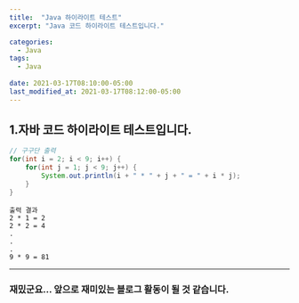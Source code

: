 ```yaml
---
title:  "Java 하이라이트 테스트"
excerpt: "Java 코드 하이라이트 테스트입니다."

categories:
  - Java
tags:
  - Java
 
date: 2021-03-17T08:10:00-05:00
last_modified_at: 2021-03-17T08:12:00-05:00
---
```


## 1.자바 코드 하이라이트 테스트입니다.
```java
// 구구단 출력
for(int i = 2; i < 9; i++) {
    for(int j = 1; j < 9; j++) {
        System.out.println(i + " * " + j + " = " + i * j);
    }
}
```

```
출력 결과
2 * 1 = 2
2 * 2 = 4
.
.
.
9 * 9 = 81
```
***
### 재밌군요... 앞으로 재미있는 블로그 활동이 될 것 같습니다.
